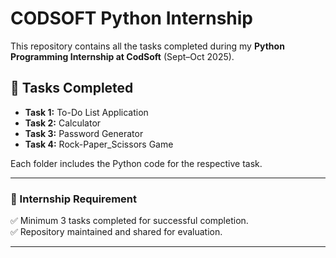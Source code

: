 # CODSOFT Python Internship

This repository contains all the tasks completed during my **Python Programming Internship at CodSoft** (Sept–Oct 2025).

## 📌 Tasks Completed
- **Task 1:** To-Do List Application
- **Task 2:** Calculator
- **Task 3:** Password Generator
- **Task 4:** Rock-Paper_Scissors Game

Each folder includes the Python code for the respective task.  

---

### 🎯 Internship Requirement
✅ Minimum 3 tasks completed for successful completion.  
✅ Repository maintained and shared for evaluation.  

---
